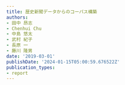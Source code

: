 ```yaml
---
title: 歴史新聞データからのコーパス構築
authors:
- 田中 昂志
- Chenhui Chu
- 中島 悠太
- 武村 紀子
- 長原 一
- 藤川 隆男
date: '2019-03-01'
publishDate: '2024-01-15T05:00:59.676522Z'
publication_types:
- report
---
```

